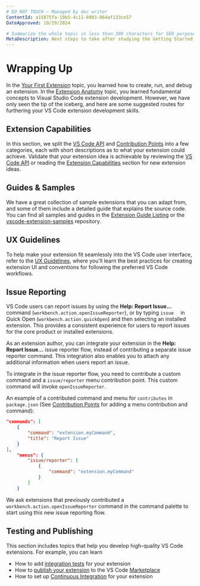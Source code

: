 ```yaml
---
# DO NOT TOUCH — Managed by doc writer
ContentId: a15875fa-19b5-4c11-8903-864af133ce57
DateApproved: 10/29/2024

# Summarize the whole topic in less than 300 characters for SEO purpose
MetaDescription: Next steps to take after studying the Getting Started section
---
```


# Wrapping Up

In the [Your First Extension](/api/get-started/your-first-extension) topic, you learned how to create, run, and debug an extension. In the [Extension Anatomy](/api/get-started/extension-anatomy) topic, you learned fundamental concepts to Visual Studio Code extension development. However, we have only seen the tip of the iceberg, and here are some suggested routes for furthering your VS Code extension development skills.

## Extension Capabilities

In this section, we split the [VS Code API](/api/references/vscode-api) and [Contribution Points](/api/references/contribution-points) into a few categories, each with short descriptions as to what your extension could achieve. Validate that your extension idea is achievable by reviewing the [VS Code API](/api/references/vscode-api) or reading the [Extension Capabilities](/api/extension-capabilities/overview) section for new extension ideas.

## Guides & Samples

We have a great collection of sample extensions that you can adapt from, and some of them include a detailed guide that explains the source code. You can find all samples and guides in the [Extension Guide Listing](/api/extension-guides/overview) or the [vscode-extension-samples](https://github.com/microsoft/vscode-extension-samples) repository.

## UX Guidelines

To help make your extension fit seamlessly into the VS Code user interface, refer to the [UX Guidelines](/api/ux-guidelines/overview), where you'll learn the best practices for creating extension UI and conventions for following the preferred VS Code workflows.

## Issue Reporting

VS Code users can report issues by using the **Help: Report Issue...** command (`workbench.action.openIssueReporter`), or by typing `issue  ` in Quick Open (`workbench.action.quickOpen`) and then selecting an installed extension. This provides a consistent experience for users to report issues for the core product or installed extensions.

As an extension author, you can integrate your extension in the **Help: Report Issue...** issue reporter flow, instead of contributing a separate issue reporter command. This integration also enables you to attach any additional information when users report an issue.

To integrate in the issue reporter flow, you need to contribute a custom command and a `issue/reporter` menu contribution point. This custom command will invoke `openIssueReporter`.

An example of a contributed command and menu for `contributes` in `package.json` (See [Contribution Points](/api/references/contribution-points) for adding a menu contribution and command):

``` json
"commands": [
    {
        "command": "extension.myCommand",
        "title": "Report Issue"
    }
],
    "menus": {
        "issue/reporter": [
            {
                "command": "extension.myCommand"
            }
        ]
    }

```

We ask extensions that previously contributed a `workbench.action.openIssueReporter` command in the command palette to start using this new issue reporting flow.

## Testing and Publishing

This section includes topics that help you develop high-quality VS Code extensions. For example, you can learn

- How to add [integration tests](/api/working-with-extensions/testing-extension) for your extension
- How to [publish your extension](/api/working-with-extensions/publishing-extension) to the VS Code [Marketplace](https://marketplace.visualstudio.com/)
- How to set up [Continuous Integration](/api/working-with-extensions/continuous-integration) for your extension

